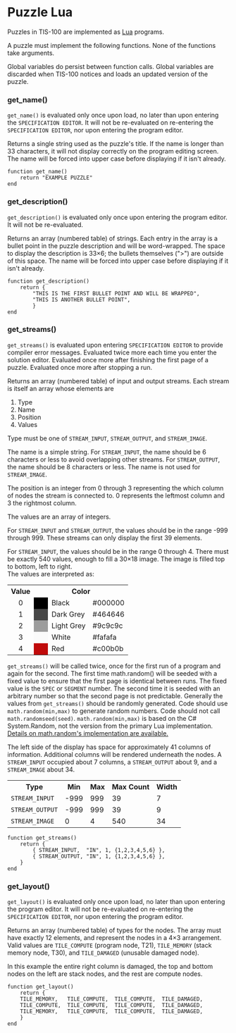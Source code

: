 Puzzle Lua
==========

Puzzles in TIS-100 are implemented as [Lua](http://www.lua.org/) programs.

A puzzle must implement the following functions.  None of the functions take arguments.

Global variables do persist between function calls.  Global variables are discarded when TIS-100 notices and loads an updated version of the puzzle.





### get_name()

`get_name()` is evaluated only once upon load, no later than upon entering the `SPECIFICATION EDITOR`.  It will not be re-evaluated on re-entering the `SPECIFICATION EDITOR`, nor upon entering the program editor. 

Returns a single string used as the puzzle's title.  If the name is longer than 33 characters, it will not display correctly on the program editing screen.
The name will be forced into upper case before displaying if it isn't already.


	function get_name()
		return "EXAMPLE PUZZLE"
	end



### get_description()

`get_description()` is evaluated only once upon entering the program editor. It will not be re-evaluated.

Returns an array (numbered table) of strings.  Each entry in the array is a bullet point in the puzzle description and will be word-wrapped.  The space to display the description is 33×6; the bullets themselves (">") are outside of this space.
The name will be forced into upper case before displaying if it isn't already.


	function get_description()
		return {
			"THIS IS THE FIRST BULLET POINT AND WILL BE WRAPPED",
			"THIS IS ANOTHER BULLET POINT",
			}
	end



### get_streams()

`get_streams()` is evaluated upon entering `SPECIFICATION EDITOR` to provide compiler error messages.  Evaluated twice more each time you enter the solution editor.  Evaluated once more after finishing the first page of a puzzle.  Evaluated once more after stopping a run.

Returns an array (numbered table) of input and output streams. Each stream is itself an array whose elements are

1. Type
2. Name
3. Position
4. Values

Type must be one of `STREAM_INPUT`, `STREAM_OUTPUT`, and `STREAM_IMAGE`.

The name is a simple string.  For `STREAM_INPUT`, the name should be 6 characters or less to avoid overlapping other streams.  For `STREAM_OUTPUT`, the name should be 8 characters or less.  The name is not used for `STREAM_IMAGE`.

The position is an integer from 0 through 3 representing the which column of nodes the stream is connected to. 0 represents the leftmost column and 3 the rightmost column.

The values are an array of integers.

For `STREAM_INPUT` and `STREAM_OUTPUT`, the values should be in
the range -999 through 999.  These streams can only display the
first 39 elements.

For `STREAM_INPUT`, the values should be in the range 0 through
4.  There must be exactly 540 values, enough to fill a 30×18
image.  The image is filled top to bottom, left to right.  
The values are interpreted as:

<table>
<tr><th>Value</th><th colspan="3">Color</th></tr>
<tr><td style="text-align:center">0</td><td style="width: 1em; background-color: black">&nbsp;</td><td>Black</td><td>#000000</td></tr>
<tr><td style="text-align:center">1</td><td style="width: 1em; background-color: #464646">&nbsp;</td><td>Dark Grey</td><td>#464646</td></tr>
<tr><td style="text-align:center">2</td><td style="width: 1em; background-color: #9c9c9c">&nbsp;</td><td>Light Grey</td><td>#9c9c9c</td></tr>
<tr><td style="text-align:center">3</td><td style="width: 1em; background-color: #fafafa">&nbsp;</td><td>White</td><td>#fafafa</td></tr>
<tr><td style="text-align:center">4</td><td style="width: 1em; background-color: #c00b0b">&nbsp;</td><td>Red</td><td>#c00b0b</td></tr>
</table>

`get_streams()` will be called twice, once for the first run of
a program and again for the second.  The first time math.random()
will be seeded with a fixed value to ensure that the first page
is identical between runs.
The fixed value is the `SPEC` or `SEGMENT` number.
The second time it is seeded with an
arbitrary number so that the second page is not predictable.
Generally the values from
`get_streams()` should be randomly generated.  Code should use
`math.random(min,max)` to generate random numbers.  Code should
not call `math.randomseed(seed)`.
`math.random(min,max)` is based on the C# System.Random, not the version from the primary Lua implementation. [Details on math.random's implementation are available.](random.html)

The left side of the display has space for approximately 41
columns of information.  Additional columns will be rendered
underneath the nodes.  A `STREAM_INPUT` occupied about 7 columns,
a `STREAM_OUTPUT` about 9, and a `STREAM_IMAGE` about 34.


<table>
<tr>
	<th>Type</th>
	<th>Min</th>
	<th>Max</th>
	<th>Max Count</th>
	<th>Width</th>
</tr>
<tr>
	<td><code>STREAM_INPUT</code></td>
	<td class="n">-999</td>
	<td class="n">999</td>
	<td class="n">39</td>
	<td class="n">7</td>
</tr>
<tr>
	<td><code>STREAM_OUTPUT</code></td>
	<td class="n">-999</td>
	<td class="n">999</td>
	<td class="n">39</td>
	<td class="n">9</td>
</tr>
<tr>
	<td><code>STREAM_IMAGE</code></td>
	<td class="n">0</td>
	<td class="n">4</td>
	<td class="n">540</td>
	<td class="n">34</td>
</tr>
</table>

	function get_streams()
		return { 
			{ STREAM_INPUT,  "IN", 1, {1,2,3,4,5,6} },
			{ STREAM_OUTPUT, "IN", 1, {1,2,3,4,5,6} },
		}
	end



### get_layout()

`get_layout()` is evaluated only once upon load, no later than upon entering the program editor.  It will not be re-evaluated on re-entering the `SPECIFICATION EDITOR`, nor upon entering the program editor. 

Returns an array (numbered table) of types for the nodes.  The array must have exactly 12 elements, and represent the nodes in a 4×3 arrangement.  Valid values are `TILE_COMPUTE` (program node, T21), `TILE_MEMORY` (stack memory node, T30), and `TILE_DAMAGED` (unusable damaged node).

In this example the entire right column is damaged, the top and bottom nodes on the left are stack nodes, and the rest are compute nodes.

	function get_layout()
		return { 
		TILE_MEMORY,   TILE_COMPUTE,  TILE_COMPUTE,  TILE_DAMAGED,
		TILE_COMPUTE,  TILE_COMPUTE,  TILE_COMPUTE,  TILE_DAMAGED,
		TILE_MEMORY,   TILE_COMPUTE,  TILE_COMPUTE,  TILE_DAMAGED,
		}
	end


